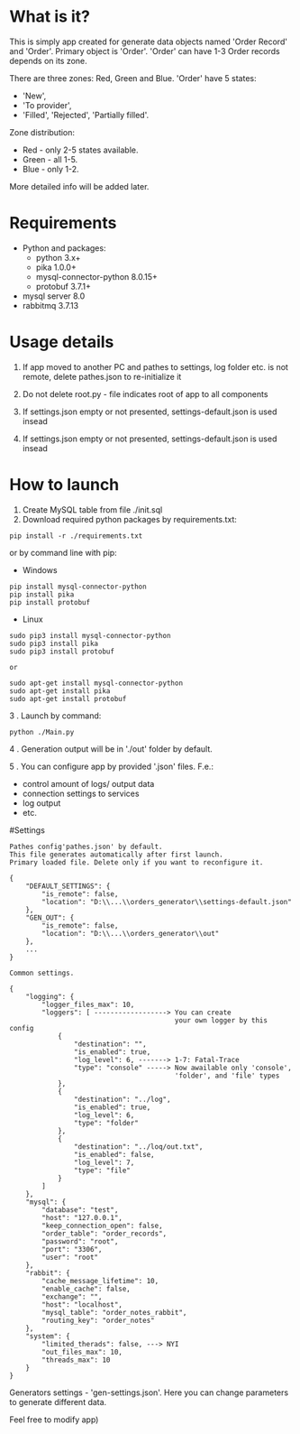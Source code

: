 # What is it?
This is simply app created for generate data objects named 'Order Record' and 'Order'.
Primary object is 'Order'. 'Order' can have 1-3 Order records depends on its zone.

There are three zones: Red, Green and Blue. 'Order' have 5 states:
- 'New', 
- 'To provider', 
- 'Filled', 'Rejected', 'Partially filled'.

Zone distribution:

- Red - only 2-5 states available.
- Green - all 1-5.
- Blue - only 1-2.

More detailed info will be added later.  
 
# Requirements
* Python and packages:
  - python 3.x+
  - pika 1.0.0+
  - mysql-connector-python 8.0.15+
  - protobuf 3.7.1+
* mysql server 8.0
* rabbitmq 3.7.13

# Usage details
1. If app moved to another PC and pathes to settings, log folder etc. is not remote, delete pathes.json to re-initialize it

2. Do not delete root.py - file indicates root of app to all components

3. If settings.json empty or not presented, settings-default.json is used insead

4. If settings.json empty or not presented, settings-default.json is used insead

# How to launch

1. Create MySQL table from file ./init.sql
2. Download required python packages by requirements.txt:
```
pip install -r ./requirements.txt
```
 
 or by command line with pip:

* Windows

```
pip install mysql-connector-python
pip install pika
pip install protobuf
```

* Linux

```
sudo pip3 install mysql-connector-python
sudo pip3 install pika
sudo pip3 install protobuf

or

sudo apt-get install mysql-connector-python
sudo apt-get install pika
sudo apt-get install protobuf
```
3 . Launch by command:
```
python ./Main.py

```
4 . Generation output will be in './out' folder by default. 

5 . You can configure app by provided '.json' files. F.e.:
- control amount of logs/ output data
- connection settings to services
- log output
- etc.  

#Settings

```
Pathes config'pathes.json' by default. 
This file generates automatically after first launch.
Primary loaded file. Delete only if you want to reconfigure it. 

{
    "DEFAULT_SETTINGS": {
        "is_remote": false,
        "location": "D:\\...\\orders_generator\\settings-default.json"
    },
    "GEN_OUT": {
        "is_remote": false,
        "location": "D:\\...\\orders_generator\\out"
    },
    ...
}

```
```
Common settings.

{
    "logging": { 
        "logger_files_max": 10, 
        "loggers": [ ------------------> You can create 
                                         your own logger by this config 
            {
                "destination": "",
                "is_enabled": true,
                "log_level": 6, -------> 1-7: Fatal-Trace
                "type": "console" -----> Now awailable only 'console', 
                                         'folder', and 'file' types
            },
            {
                "destination": "../log",
                "is_enabled": true,
                "log_level": 6,
                "type": "folder"
            },
            {
                "destination": "../loq/out.txt",
                "is_enabled": false,
                "log_level": 7,
                "type": "file"
            }
        ]
    },
    "mysql": {
        "database": "test",
        "host": "127.0.0.1",
        "keep_connection_open": false,
        "order_table": "order_records",
        "password": "root",
        "port": "3306",
        "user": "root"
    },
    "rabbit": {
        "cache_message_lifetime": 10,
        "enable_cache": false,
        "exchange": "",
        "host": "localhost",
        "mysql_table": "order_notes_rabbit",
        "routing_key": "order_notes"
    },
    "system": {
        "limited_therads": false, ---> NYI
        "out_files_max": 10,
        "threads_max": 10
    }
}
```

Generators settings - 'gen-settings.json'. Here you can change parameters
to generate different data. 

Feel free to modify app)
